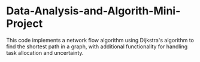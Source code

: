 # Data-Analysis-and-Algorith-Mini-Project
This code implements a network flow algorithm using Dijkstra's algorithm to find the shortest path in a graph, with additional functionality for handling task allocation and uncertainty. 
